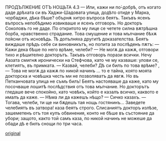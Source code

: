 ﻿ПРОДЪЛЖЕНИЕ ОТЪ НОЩЬТА	4.3
— Или, кажи ни по́-добрѣ, отъ когато даде дрѣхата си въ Хаджи-Шадовата улица, додѣто отиде у Марка, чорбаджи, дѣка бѣше? обърнѫ хитро въпроса беятъ. Такъвъ ясенъ въпросъ непобѣдимо извикваше и ясенъ отговоръ. Но докторъ Соколовъ го не даде. По откритото му лице се четете силна вѫтрѣшна борба, нравственно страдание.
Това смущение и това мълчание бѣхѫ по́ясни отъ исновѣдь. Тѣ допълняха другитѣ доказателства. Беятъ виждаше прѣдъ себе си виновникътъ, но попита за послѣденъ пѫтъ:
— Кажи дека бѣше по него врѣме, челеби?
— Не могѫ да кажѫ, отговори тихо и рѣшително докторътъ. Такъвъ отговоръ порази всички. Нечу Аазата смигнѫ иронически на Стефчова, като че му казваше: улови се, клетиятъ, въ примката.
— Казвай, челеби? Дѣ си билъ по това врѣме? ,	— Това не могѫ да кажѫ по никой начинъ ...
то е тайна, която моята докторска и човѣшка честь ми не позволяватъ да явгѫ. Но въ Петканчовата улица не съмъ билъ!
Беятъ настояваше да каже, като му посочваше лошитѣ послѣдствия отъ това мълчание. Но докторътъ гледаше вече спокойно, като човѣкъ, който е казалъ всичко, каквото е ималъ да каже.
— Нѣма ли да кажешъ нѣщо?
— Сичко казахъ.
— Тогава, челеби, ти ще ни бѫдешъ тая нощь гостянинъ... Заведете челебиятъ въ затвора! каза беятъ строго. Слисаниятъ докторъ излѣзе, зашеметенъ отъ тоя купъ обвинения, конто не бѣше въ състояние да убори; защото, както той самъ каза, по никой начинъ не можеше да обади дѣ е билъ снощи по три часа.

[original](images/054.jpg)